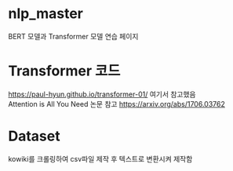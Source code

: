 # nlp_master
BERT 모델과 Transformer 모델 연습 페이지

# Transformer 코드
https://paul-hyun.github.io/transformer-01/
여기서 참고했음 \
Attention is All You Need 논문 참고
https://arxiv.org/abs/1706.03762

# Dataset 
kowiki를 크롤링하여 csv파일 제작 후 텍스트로 변환시켜 제작함
